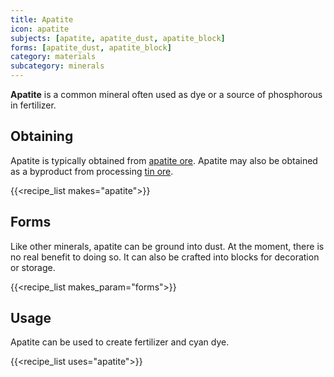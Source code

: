 ```yaml
---
title: Apatite
icon: apatite
subjects: [apatite, apatite_dust, apatite_block]
forms: [apatite_dust, apatite_block]
category: materials
subcategory: minerals
---
```


**Apatite** is a common mineral often used as dye or a source of phosphorous in fertilizer. 

Obtaining
---------
Apatite is typically obtained from [apatite ore](../ores). Apatite may also be obtained as a byproduct from processing [tin ore](../tin/).

{{<recipe_list makes="apatite">}}


Forms
---------
Like other minerals, apatite can be ground into dust. At the moment, there is no real benefit to doing so. It can also be crafted into blocks for decoration or storage.

{{<recipe_list makes_param="forms">}}


Usage
-----
Apatite can be used to create fertilizer and cyan dye.

{{<recipe_list uses="apatite">}}
